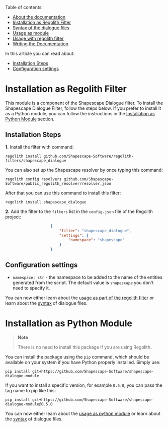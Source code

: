 <!-- doctree start -->
Table of contents:
- [About the documentation](/docs/README.md)
- [Installation as Regolith Filter](/docs/installation.md)
- [Syntax of the dialogue files](/docs/syntax.md)
- [Usage as module](/docs/usage_as_module.md)
- [Usage with regolith filter](/docs/usage_with_regolith_filter.md)
- [Writing the Documentation](/docs/writing_the_documentation.md)

In this article you can read about:
- [Installation Steps](#installation-steps)
- [Configuration settings](#configuration-settings)
<!-- doctree end -->
# Installation as Regolith Filter
This module is a component of the Shapescape Dialogue filter. To install the Shapescape Dialogue Filter, follow the steps below. If you prefer to install it as a Python module, you can follow the instructions in the [Installation as Python Module](#Installation-as-Python-Module) section.

## Installation Steps
**1.** Install the filter with command:
```
regolith install github.com/Shapescape-Software/regolith-filters/shapescape_dialogue
```

You can also set up the Shapescape resolver by once typing this command:
```
regolith config resolvers github.com/Shapescape-Software/public_regolith_resolver/resolver.json
```

After that you can use this command to install this filter:
```
regolith install shapescape_dialogue
```

**2.** Add the filter to the `filters` list in the `config.json` file of the Regolith
project:
```json
                    {
                        "filter": "shapescape_dialogue",
                        "settings": {
                            "namespace": "shapescape"
                        }
                    }
```

## Configuration settings
- `namespace: str` - the namespace to be added to the name of the entities
  generated from the script. The default value is `shapescape` you don't need
  to specify it.


You can now either learn about the [usage as part of the regolith filter](/docs/usage_with_regolith_filter.md)  or learn about the [syntax](/docs/syntax.md) of dialogue files.



# Installation as Python Module

> **Note**
>
> There is no need to install this package if you are using Regolith. 

You can install the package using the `pip` command, which should be available on your system if you have Python properly installed.  Simply use:
```
pip install git+https://github.com/Shapescape-Software/shapescape-dialogue-module
```

If you want to install a specific version, for example `0.5.0`, you can pass the tag name to pip like this:
```
pip install git+https://github.com/Shapescape-Software/shapescape-dialogue-module@0.5.0
```


You can now either learn about the [usage as python module](/docs/usage_as_module.md)  or learn about the [syntax](/docs/syntax.md) of dialogue files.
